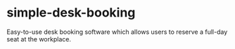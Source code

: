 # simple-desk-booking
Easy-to-use desk booking software which allows users to reserve a full-day seat at the workplace.

